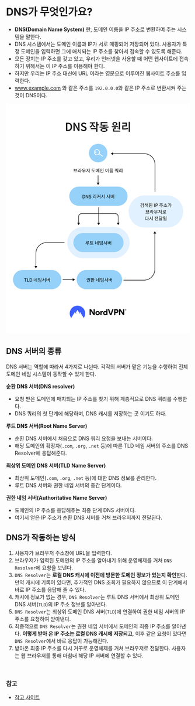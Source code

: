 # DNS가 무엇인가요?

- **DNS(Domain Name System)** 란, 도메인 이름을 IP 주소로 변환하여 주는 시스템을 말한다.
- DNS 시스템에서는 도메인 이름과 IP가 서로 매핑되어 저장되어 있다. 사용자가 특정 도메인을 입력하면 그에 매치되는 IP 주소를 찾아서 접속할 수 있도록 해준다.
- 모든 장치는 IP 주소를 갖고 있고, 우리가 인터넷을 사용할 때 어떤 웹사이트에 접속하기 위해서는 이 IP 주소를 이용해야 한다.
- 하지만 우리는 IP 주소 대신에 URL 이라는 영문으로 이루어진 웹사이트 주소를 입력한다.
- www.example.com 와 같은 주소를 `192.0.0.0`와 같은 IP 주소로 변환시켜 주는 것이 DNS이다.

![img_3.png](image/img_3.png)

## DNS 서버의 종류

DNS 서버는 역할에 따라서 4가지로 나뉜다. 각각의 서버가 맡은 기능을 수행하여 전체 도메인 네임 시스템이 동작할 수 있게 한다.

**순환 DNS 서버(DNS resolver)**
- 요청 받은 도메인에 매치되는 IP 주소를 찾기 위해 계층적으로 DNS 쿼리를 수행한다.
- DNS 쿼리의 첫 단계에 해당하며, DNS 캐시를 저장하는 곳 이기도 하다.

**루트 DNS 서버(Root Name Server)**
- 순환 DNS 서버에서 처음으로 DNS 쿼리 요청을 보내는 서버이다.
- 해당 도메인의 확장자(`.com`, `.org`, `.net` 등)에 따른 TLD 네임 서버의 주소를 DNS Resolver에 응답해준다.

**최상위 도메인 DNS 서버(TLD Name Server)**
- 최상위 도메인(`.com`, `.org`, `.net` 등)에 대한 DNS 정보를 관리한다.
- 루트 DNS 서버와 권한 네임 서버의 중간 단계이다.

**권한 네임 서버(Authoritative Name Server)**
- 도메인의 IP 주소를 응답해주는 최종 단계 DNS 서버이다.
- 여기서 얻은 IP 주소가 순환 DNS 서버를 거쳐 브라우저까지 전달된다.

## DNS가 작동하는 방식

1. 사용자가 브라우저 주소창에 URL을 입력한다.
2. 브라우저가 입력된 도메인의 IP 주소를 알아내기 위해 운영체제를 거쳐 `DNS Resolver`에 요청을 보낸다.
3. `DNS Resolver`는 **로컬 DNS 캐시에 이전에 방문한 도메인 정보가 있는지 확인**한다. 만약 캐시에 기록이 있다면, 추가적인 DNS 조회가 필요하지 않으므로 이 단계에서 바로 IP 주소를 응답해 줄 수 있다.
4. 캐시에 정보가 없는 경우, `DNS Resolver`는 루트 DNS 서버에서 최상위 도메인 DNS 서버(`TLD`)의 IP 주소 정보를 알아낸다.
5. `DNS Resolver`는 최상위 도메인 DNS 서버(`TLD`)에 연결하여 권한 네임 서버의 IP 주소를 요청하여 받아낸다.
6. 최종적으로 `DNS Resolver`는 권한 네임 서버에서 도메인의 최종 IP 주소를 알아낸다. **이렇게 받아 온 IP 주소는 로컬 DNS 캐시에 저장되고**, 이후 같은 요청이 있다면 `DNS Resolver`에서 바로 응답이 가능해진다.
7. 받아온 최종 IP 주소를 다시 거꾸로 운영체제를 거쳐 브라우저로 전달한다. 사용자는 웹 브라우저를 통해 마침내 해당 IP 서버에 연결할 수 있다.

<br>

### 참고
- [참고 사이트](https://nordvpn.com/ko/blog/dns-explained/)